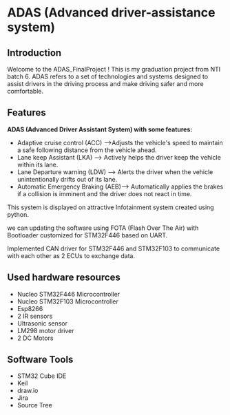 # ADAS (Advanced driver-assistance system)
## Introduction
Welcome to the ADAS_FinalProject !
This is my graduation project from NTI batch 6.
ADAS refers to a set of technologies and systems designed to assist drivers in the driving process and make driving safer and more comfortable.

## Features
 **ADAS (Advanced Driver Assistant System) with some features:**
* Adaptive cruise control (ACC)    -->Adjusts the vehicle's speed to maintain a safe following distance from the vehicle ahead.
* Lane keep Assistant (LKA)        --> Actively helps the driver keep the vehicle within its lane.
* Lane Departure warning (LDW)     --> Alerts the driver when the vehicle unintentionally drifts out of its lane.
* Automatic Emergency Braking (AEB)--> Automatically applies the brakes if a collision is imminent and the driver does not react in time.

This system is displayed on attractive Infotainment system created using python.

we can updating the software using FOTA (Flash Over The Air) with Bootloader customized for STM32F446 based on UART.

Implemented CAN driver for STM32F446 and STM32F103 to communicate with each other as 2 ECUs to exchange data.

## Used hardware resources

* Nucleo STM32F446 Microcontroller
* Nucleo STM32F103 Microcontroller
* Esp8266
* 2 IR sensors
* Ultrasonic sensor
* LM298 motor driver
* 2 DC Motors
## Software Tools
* STM32 Cube IDE
* Keil
* draw.io
* Jira
* Source Tree



  
 

